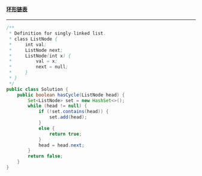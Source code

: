 #### <a href="https://leetcode.cn/problems/linked-list-cycle/">环形链表</a>

-----------

```java
/**
 * Definition for singly-linked list.
 * class ListNode {
 *     int val;
 *     ListNode next;
 *     ListNode(int x) {
 *         val = x;
 *         next = null;
 *     }
 * }
 */
public class Solution {
    public boolean hasCycle(ListNode head) {
        Set<ListNode> set = new HashSet<>();
        while (head != null) {
            if (!set.contains(head)) {
                set.add(head);
            }
            else {
                return true;
            }
            head = head.next;
        }
        return false;
    }
}
```


